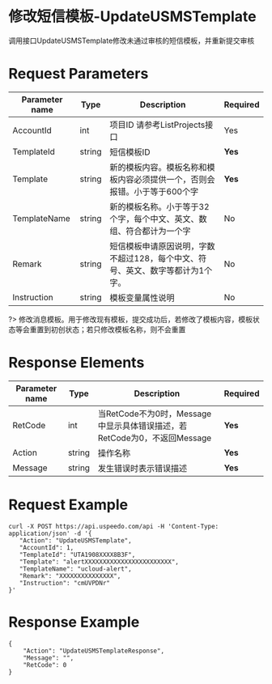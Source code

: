 # 修改短信模板-UpdateUSMSTemplate

调用接口UpdateUSMSTemplate修改未通过审核的短信模板，并重新提交审核

# Request Parameters
|Parameter name|Type|Description|Required|
|---|---|---|---|
| AccountId     | int   | 项目ID  请参考ListProjects接口                     | Yes        |
|TemplateId|string|短信模板ID|**Yes**|
|Template|string|新的模板内容。模板名称和模板内容必须提供一个，否则会报错。小于等于600个字|**Yes**|
|TemplateName|string|新的模板名称。小于等于32个字，每个中文、英文、数组、符合都计为一个字|No|
|Remark|string|短信模板申请原因说明，字数不超过128，每个中文、符号、英文、数字等都计为1个字。|No|
|Instruction|string|模板变量属性说明|No|

?> 修改消息模板。用于修改现有模板，提交成功后，若修改了模板内容，模板状态等会重置到初创状态；若只修改模板名称，则不会重置

# Response Elements
|Parameter name|Type|Description|Required|
|---|---|---|---|
|RetCode|int|当RetCode不为0时，Message中显示具体错误描述，若RetCode为0，不返回Message|**Yes**|
|Action|string|操作名称|**Yes**|
|Message|string|发生错误时表示错误描述|**Yes**|

# Request Example
```
curl -X POST https://api.uspeedo.com/api -H 'Content-Type: application/json' -d '{
   "Action": "UpdateUSMSTemplate",
   "AccountId": 1,
   "TemplateId": "UTA1908XXXX8B3F",
   "Template": "alertXXXXXXXXXXXXXXXXXXXXXXXX",
   "TemplateName": "ucloud-alert",
   "Remark": "XXXXXXXXXXXXXXX",
   "Instruction": "cmUVPDNr"
}'
```

# Response Example
```
{
    "Action": "UpdateUSMSTemplateResponse", 
    "Message": "", 
    "RetCode": 0
}
```

